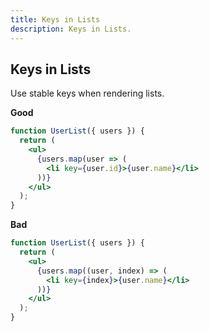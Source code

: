 ```yaml
---
title: Keys in Lists
description: Keys in Lists.
---
```




## Keys in Lists

Use stable keys when rendering lists.


**Good**
```jsx
function UserList({ users }) {
  return (
    <ul>
      {users.map(user => (
        <li key={user.id}>{user.name}</li>
      ))}
    </ul>
  );
}
```

**Bad**
```jsx
function UserList({ users }) {
  return (
    <ul>
      {users.map((user, index) => (
        <li key={index}>{user.name}</li>
      ))}
    </ul>
  );
}

```